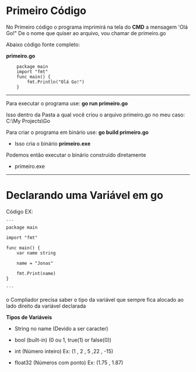 # Primeiro Código 

No Primeiro código o programa imprimirá na tela do **CMD** a mensagem 'Olá Go!"
De o nome que quiser ao arquivo, vou chamar de primeiro.go

Abaixo código fonte completo:

**primeiro.go**

```
    package main
    import "fmt"
    func main() {
        fmt.Println("Olá Go!")
    }
```
-------
Para executar o programa use: **go run primeiro.go**

 Isso dentro da Pasta a qual você criou o arquivo primeiro.go no meu caso: C:\My Projects\Go

Para criar o programa em binário use: **go build primeiro.go**

 - Isso cria o binário **primeiro.exe**

 Podemos então executar o binário construído diretamente

 - primeiro.exe

 --------------------------


 # Declarando uma Variável em go

 Código EX:

    ```
    package main

    import "fmt"

    func main() {
        var name string

        name = "Jonas"

        fmt.Print(name)
    }

    ```
o Compliador precisa saber o tipo da variável que sempre fica alocado ao lado direito da variável declarada

**Tipos de Variáveis**

 - String no name (Devido a ser caracter)

 - bool (built-in) (0 ou 1, true(1) or false(0))

 - int (Número inteiro) Ex: (1 , 2 , 5 ,22 , -15)

 - float32 (Números com ponto) Ex: (1.75 , 1.87)